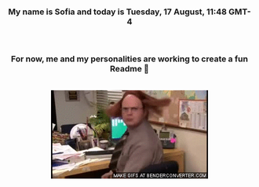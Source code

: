 


<div align="center">
<h3 >My name is Sofia and today is Tuesday, 17 August, 11:48 GMT-4</h3><br>
<h3 >For now, me and my personalities are working to create a fun Readme 👋
</h3><br>
<img src='img/dwight.gif' alt='working...'/>
</div>
